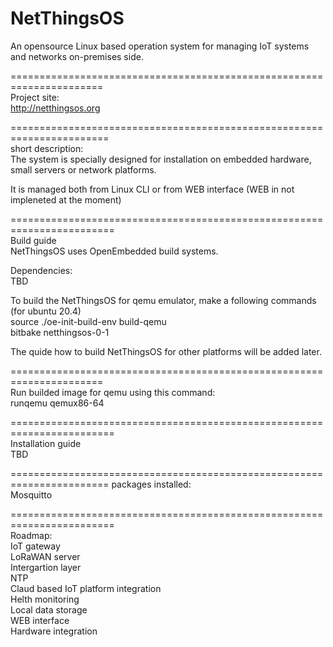 # NetThingsOS
An opensource Linux based operation system for managing IoT systems and networks on-premises side.   


======================================================================  
Project site:  
http://netthingsos.org

=======================================================================  
short description:  
The system is specially designed for installation on embedded hardware, small servers or network platforms.  

It is managed both from Linux CLI or from WEB interface (WEB in not impleneted at the moment)  




========================================================================  
Build guide  
NetThingsOS uses OpenEmbedded build systems.   

Dependencies:   
TBD  

To build the NetThingsOS for qemu emulator, make a following commands (for ubuntu 20.4)  
source ./oe-init-build-env build-qemu   
bitbake netthingsos-0-1  


The quide how to build NetThingsOS for other platforms will be added later. 


======================================================================  
Run builded image for qemu using this command:  
runqemu qemux86-64  



========================================================================    
Installation guide  
TBD  



=======================================================================
packages installed:  
Mosquitto  



========================================================================  
Roadmap:  
IoT gateway  
LoRaWAN server  
Intergartion layer  
NTP  
Claud based IoT platform integration  
Helth monitoring  
Local data storage  
WEB interface  
Hardware integration  




